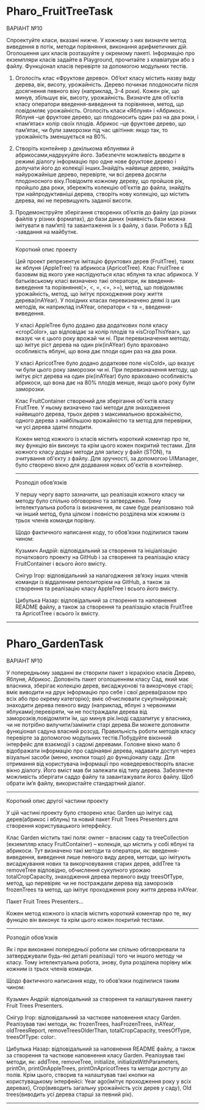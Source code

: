 # Pharo_FruitTreeTask

	
 ВАРІАНТ №10
 
 Спроектуйте класи, вказані нижче. У кожному з них визначте метод виведення в потік, методи порівняння, виконання арифметичних дій. Оголошення цих класів розташуйте у окремому пакеті. Інформацію про екземпляри класів задайте в Playground, прочитайте з клавіатури або з файлу. Функціонал класів перевірте за допомогою модульних тестів.
1.	Оголосіть клас «Фруктове дерево». Об’єкт класу містить назву виду дерева, вік, висоту, урожайність. Дерево починає плодоносити після досягнення певного віку (наприклад, 3-4 роки). Кожен рік, що минув, збільшує вік, висоту, урожайність. Визначте для об’єктів класу оператори введення-виведення та порівняння, метод, що повідомляє урожайність. Оголосіть класи «Яблуня» і «Абрикос». Яблуня –це фруктове дерево, що плодоносить один раз на два роки, і «пам’ятає» колір своїх плодів. Абрикос –це фруктове дерево, що пам’ятає, чи були заморозки під час цвітіння: якщо так, то урожайність зменшується на 80%.
2.	Створіть  контейнер  з  декількома  яблунями  й  абрикосами,надрукуйте  його.  Забезпечте можливість вводити в режимі діалогу інформацію про одне нове фруктове дерево і долучати його до колекції інших.Знайдіть найвище дерево, знайдіть найурожайніше дерево, перевірте, чи  всі  дерева  досягли  плодоносного  віку.Повідомте  кожному  дереву,  що  пройшов  рік, пройшло два роки, збережіть колекцію об’єктів до файла, знайдіть три найпродуктивніші дерева, створіть нову колекцію, що містить дерева, які не перевищують заданої висоти.
3.	Продемонструйте  зберігання  створених  об’єктів  до  файлу  (до  різних  файлів  у  різних форматах), до бази даних (наявність бази можна імітувати в пам’яті) та завантаження їх з файлу, з бази. Робота з БД -завдання на майбутнє.

	------------------------------------------------------------------------------------------------------------------------------------------------------------------
	Короткий опис проекту
	
 	Цей проект репрезентує імітацію фруктових дерев (FruitTree), таких як яблуня (AppleTree) та абрикоса (ApricotTree).
	Клас FruitTree є базовим від якого уже наслідуються клас яблуня та клас абрикоса. У батьківському класі визначено такі оператори, як введення-виведення та порівняння(>, <, =, <=, >=), метод, що повідомляє урожайність, метод, що імітує проходження року життя дерева(inAYear). У похідних класах перевизначено деякі із цих методів, як наприклад inAYear, оператори < та =, введення-виведення. 
	
 	У класі AppleTree було додано два додаткових поля класу «cropColor», що відповідає за колір плодів та «isCropThisYear», що вказує чи є цього року врожай чи ні. При перевизначення методу, що імітує ріст дерева на один рік(inAYear) було враховано особливість яблуні, що вона дає плоди один раз на два роки.
	
 	У класі ApricotTree було додано додаткове поле «isCold», що вказує чи були цього року заморозки чи ні. При перевизначення методу, що імітує ріст дерева на один рік(inAYear) було враховано особливість абрикоси, що вона дає на 80% плодів менше, якщо цього року були заморозки.

   	Клас FruitContainer створений для зберігання об'єктів класу FruitTree. У ньому визначено такі методи для знаходження найвищого дерева, трьох дерев з максимальною врожайністю, одного дерева з найбільшою врожайністю та метод для перевірки, чи усі дерева здатні плодити.
	
 	Кожен метод кожного із класів містить короткий коментар про те, яку функцію він виконує та крім цього кожен покритий тестами.
	Для кожного класу додані методи для запису у файл (STON), та зчитування об'єкту з файлу.
	Для зручності, за допомогою UIManager, було створено вікно для додавання нових об'єктів в контейнер.


	------------------------------------------------------------------------------------------------------------------------------------------------------------------
	Розподіл обов’язків
	
 	У першу чергу варто зазначити, що реалізація кожного класу чи методу було спільно обговорено та затверджено. Тому інтелектуальна робота із визначення, як саме буде реалізовано той чи інший метод, була цілком і повністю розділена між кожним із трьох членів команди порівну. 
	
 	Щодо фактичного написання коду, то обов’язки поділилися таким чином:
	
	 Кузьмич Андрій: відповідальний за створення та ініціалізацію початкового проекту на GitHub і за створення та реалізацію класу FruitContainer і всього його вмісту.
	
	 Снігур Ігор: відповідальний за налагодження зв’язку інших членів команди із віддаленим репозиторієм на GitHub, а також за створення та реалізацію класу AppleTree і всього його вмісту.
	
 	Цибулька Назар: відповідальний за створення та наповнення README файлу, а також за створення та реалізацію класів FruitTree та ApricotTree і всього їх вмісту.


------------------------------------------------------------------------------------------------------------------------------------------------------------------
  	
# Pharo_GardenTask

	
 ВАРІАНТ №10
 
   У  попередньому  завданні  ви  створили  пакет  з  ієрархією  класів Дерево, Яблуня, Абрикос. Доповніть пакет оголошенням класу Сад, який має власника, зберігає колекцію дерев, висаджуєнові та викорчовує старі; вміє виводити на друк інформацію про себе і свої дерева(разом про всіх або про окрему категорію); вміє обчислювати сукупнийурожай; знаходити дерева певного виду (наприклад, яблуні з червоними яблуками);перевіряти, чи не постраждали дерева від заморозків,повідомляти їм, що минув рік.Іноді садзапитує у власника, чи не потрібно вилучити/замінити старі дерева.Ви можете доповнити функціонал садуна  власний  розсуд.  Правильність  роботи  методів  класу  перевірте  за  допомогою модульних тестів.Побудуйте віконний інтерфейс для взаємодії з садомі деревами. Головне вікно мало б відображати інформацію про садінаявні дерева, надавати доступ через візуальні засоби (меню, кнопки тощо) до функціоналу саду. Для отримання від користувача інформації про новедеревостворіть власне вікно діалогу. Його вміст мав би залежати від типу дерева. Забезпечте можливість зберігати саддо файлу та завантажувати йогоз файлу. Щоб обрати ім’я файлу, використайте стандартний діалог.


------------------------------------------------------------------------------------------------------------------------------------------------------------------
Короткий опис другої частини проекту

   У цій частині проекту було створено клас Garden що імітує сад дерев(абрикос і яблунь) та новий пакет Fruit Trees Presenters для створення користувацького інтерфейсу. 

   Клас Garden містить такі поля: owner – власник саду та treeCollection (екземпляр класу FruitContainer) – колекція, що містить у собі яблуні та абрикоси. Тут визначено такі методи та оператори, як: введення-виведення, виведення лише певного виду дерев, методи, що імітують висаджування нових та викорчовування старих дерев, addTree та removeTree відповідно, обчислення сукупного урожаю totalCropCapacity, знаходження дерева первного виду treesOfType, метод, що перевіряє чи не постраждали дерева від заморозків frozenTrees та метод, що імітує проходження року життя дерева inAYear. 
	
   Пакет Fruit Trees Presenters…
  	
   Кожен метод кожного із класів містить короткий коментар про те, яку функцію він виконує та крім цього кожен покритий тестами.

 ------------------------------------------------------------------------------------------------------------------------------------------------------------------
Розподіл обов’язків

   Як і при виконанні попередньої роботи ми спільно обговорювали та затверджували будь-які деталі реалізації того чи іншого методу чи класу. Тому інтелектуальна робота, знову, була розділена порівну між кожним із трьох членів команди. 

   Щодо фактичного написання коду, то обов’язки поділилися таким чином:

   Кузьмич Андрій: відповідальний за створення та налаштування пакету Fruit Trees Presenters. 

   Снігур Ігор: відповідальний за часткове наповнення класу Garden. Реалізував такі методи, як: frozenTrees, hasFrozenTrees, inAYear, oldTreesReport, removeTreesOlderThan, totalCropCapacity, treesOfType, treesOfType: color:.

   Цибулька Назар: відповідальний за наповнення README файлу, а також за створення та часткове наповнення класу Garden. Реалізував такі методи, як: addTree, removeTree, initialize, initializeWithParameters, printOn, printOnAppleTrees, printOnApricotTrees та методи доступу до полів. Крім цього, створив та налаштував такі кнопки на користувацькому інтерфейсі: Year ago(імітує проходження року у всіх деревах), Crop(виводить загальну урожайність усіх дерев у саду), Old trees(виводить усі дерева старші за певний рік).

------------------------------------------------------------------------------------------------------------------------------------------------------------------



 
